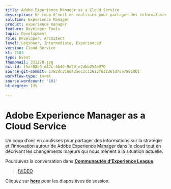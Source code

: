 ```yaml
---
title: Adobe Experience Manager as a Cloud Service
description: Un coup d’oeil en coulisses pour partager des informations sur la stratégie et l’innovation autour de Adobe Experience Manager dans le cloud tout en décrivant les changements majeurs qui nous mènent à la situation actuelle. Cette session a été diffusée dans le cadre d’un événement de contenu Adobe Developers Live.
solution: Experience Manager
product: experience manager
feature: Developer Tools
topic: Development
role: Developer, Architect
level: Beginner, Intermediate, Experienced
version: Cloud Service
kt: 7163
type: Event
thumbnail: 331278.jpg
exl-id: f5ae88b3-d42c-4b40-9d70-e2dbb254e070
source-git-commit: 1792dc318643aec2c12613f621361d72a7a918b1
workflow-type: tm+mt
source-wordcount: '101'
ht-degree: 13%

---
```


# Adobe Experience Manager as a Cloud Service

Un coup d’oeil en coulisses pour partager des informations sur la stratégie et l’innovation autour de Adobe Experience Manager dans le cloud tout en décrivant les changements majeurs qui nous mènent à la situation actuelle.

Poursuivez la conversation dans **[Communautés d’Experience League](https://adobe.ly/36Yd3v6)**.

>[!VIDEO](https://video.tv.adobe.com/v/331278/?quality=12&learn=on&hidetitle=true)

Cliquez sur **[here](/help/adobe-developers-live/assets/experience-manager-as-cloud-service.pdf)** pour les diapositives de session.
